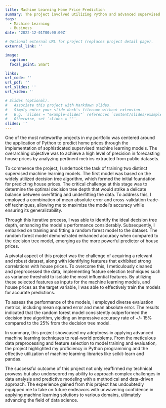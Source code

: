 ```yaml
---
title: Machine Learning Home Price Prediction
summary: The project involved utilizing Python and advanced supervised machine learning techniques to predict home prices
tags:
  - Machine Learning
  - Business
date: '2022-12-01T00:00:00Z'

# Optional external URL for project (replaces project detail page).
external_link: ''

image:
  caption: 
  focal_point: Smart

links:
url_code: ''
url_pdf: ''
url_slides: ''
url_video: ''

# Slides (optional).
#   Associate this project with Markdown slides.
#   Simply enter your slide deck's filename without extension.
#   E.g. `slides = "example-slides"` references `content/slides/example-slides.md`.
#   Otherwise, set `slides = ""`.
slides: ''
---
```


One of the most noteworthy projects in my portfolio was centered around the application of Python to predict home prices through the implementation of sophisticated supervised machine learning models. The overarching objective was to achieve a high level of precision in forecasting house prices by analyzing pertinent metrics extracted from public datasets.

To commence the project, I undertook the task of training two distinct supervised machine learning models. The first model was based on the widely utilized decision tree algorithm, which formed the initial foundation for predicting house prices. The critical challenge at this stage was to determine the optimal decision tree depth that would strike a delicate balance between overfitting and underfitting the data. To address this, I employed a combination of mean absolute error and cross-validation trade-off techniques, allowing me to maximize the model's accuracy while ensuring its generalizability.

Through this iterative process, I was able to identify the ideal decision tree depth, enhancing the model's performance considerably. Subsequently, I embarked on training and fitting a random forest model to the dataset. The random forest model demonstrated enhanced accuracy when compared to the decision tree model, emerging as the more powerful predictor of house prices.

A pivotal aspect of this project was the challenge of acquiring a relevant and robust dataset, along with identifying features that exhibited strong correlations with house prices. To overcome this, I meticulously cleaned and preprocessed the data, implementing feature selection techniques such as variance threshold to isolate the most influential features. By utilizing these selected features as inputs for the machine learning models, and house prices as the target variable, I was able to effectively train the models for accurate predictions.

To assess the performance of the models, I employed diverse evaluation metrics, including mean squared error and mean absolute error. The results indicated that the random forest model consistently outperformed the decision tree algorithm, yielding an impressive accuracy rate of +/- 15% compared to the 25% from the decision tree model.

In summary, this project showcased my adeptness in applying advanced machine learning techniques to real-world problems. From the meticulous data preprocessing and feature selection to model training and evaluation, the project highlighted my proficiency in Python programming and the effective utilization of machine learning libraries like scikit-learn and pandas.

The successful outcome of this project not only reaffirmed my technical prowess but also underscored my ability to approach complex challenges in data analysis and predictive modeling with a methodical and data-driven approach. The experience gained from this project has undoubtedly equipped me to take on future endeavors with unwavering confidence in applying machine learning solutions to various domains, ultimately advancing the field of data science.








